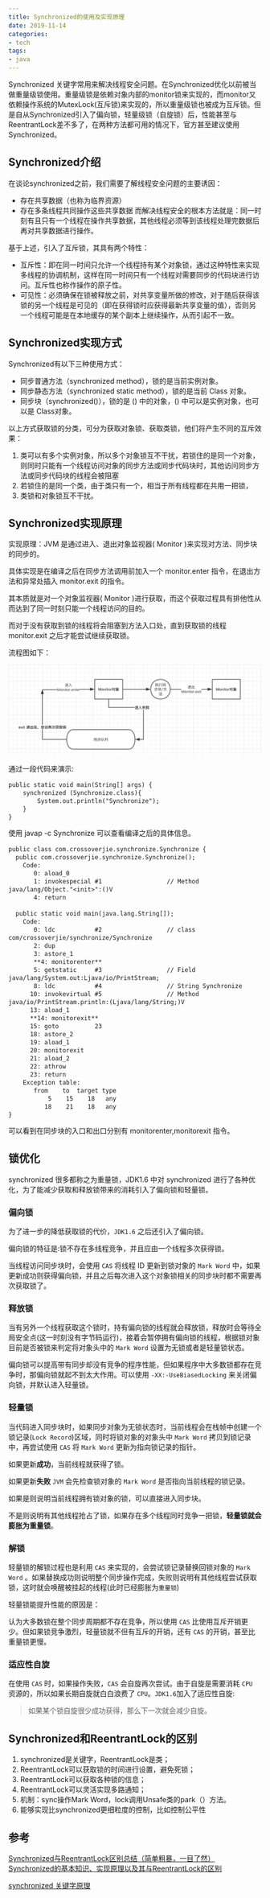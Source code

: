 ```yaml
---
title: Synchronized的使用及实现原理
date: 2019-11-14
categories:
- tech
tags:
- java
---
```


Synchronized 关键字常用来解决线程安全问题。在Synchronized优化以前被当做重量级锁使用。重量级锁是依赖对象内部的monitor锁来实现的，而monitor又依赖操作系统的MutexLock(互斥锁)来实现的，所以重量级锁也被成为互斥锁。但是自从Synchronized引入了偏向锁，轻量级锁（自旋锁）后，性能甚至与ReentrantLock差不多了，在两种方法都可用的情况下，官方甚至建议使用Synchronized。

<!-- more -->

## Synchronized介绍
在谈论synchronized之前，我们需要了解线程安全问题的主要诱因：
+ 存在共享数据（也称为临界资源）
+ 存在多条线程共同操作这些共享数据
而解决线程安全的根本方法就是：同一时刻有且只有一个线程在操作共享数据，其他线程必须等到该线程处理完数据后再对共享数据进行操作。

基于上述，引入了互斥锁，其具有两个特性：

+ 互斥性：即在同一时间只允许一个线程持有某个对象锁，通过这种特性来实现多线程的协调机制，这样在同一时间只有一个线程对需要同步的代码块进行访问。互斥性也称作操作的原子性。
+ 可见性：必须确保在锁被释放之前，对共享变量所做的修改，对于随后获得该锁的另一个线程是可见的（即在获得锁时应获得最新共享变量的值），否则另一个线程可能是在本地缓存的某个副本上继续操作，从而引起不一致。


## Synchronized实现方式
Synchronized有以下三种使用方式：

+ 同步普通方法（synchronized method），锁的是当前实例对象。
+ 同步静态方法（synchronized static method），锁的是当前 Class 对象。
+ 同步块（synchronized()），锁的是 () 中的对象，() 中可以是实例对象，也可以是 Class对象。

以上方式获取锁的分类，可分为获取对象锁、获取类锁，他们将产生不同的互斥效果：
1. 类可以有多个实例对象，所以多个对象锁互不干扰，若锁住的是同一个对象，则同时只能有一个线程访问对象的同步方法或同步代码块时，其他访问同步方法或同步代码块的线程会被阻塞
2. 若锁住的是同一个类，由于类只有一个，相当于所有线程都在共用一把锁，
3. 类锁和对象锁互不干扰。

## Synchronized实现原理

实现原理：JVM 是通过进入、退出对象监视器( Monitor )来实现对方法、同步块的同步的。

具体实现是在编译之后在同步方法调用前加入一个 monitor.enter 指令，在退出方法和异常处插入 monitor.exit 的指令。

其本质就是对一个对象监视器( Monitor )进行获取，而这个获取过程具有排他性从而达到了同一时刻只能一个线程访问的目的。

而对于没有获取到锁的线程将会阻塞到方法入口处，直到获取锁的线程 monitor.exit 之后才能尝试继续获取锁。

流程图如下：

![](/assets/upload/2019-11-14/5d313f638492c49210.jpg)

通过一段代码来演示:
```
public static void main(String[] args) {
    synchronized (Synchronize.class){
        System.out.println("Synchronize");
    }
}
```

使用 javap -c Synchronize 可以查看编译之后的具体信息。

```
public class com.crossoverjie.synchronize.Synchronize {
  public com.crossoverjie.synchronize.Synchronize();
    Code:
       0: aload_0
       1: invokespecial #1                  // Method java/lang/Object."<init>":()V
       4: return

  public static void main(java.lang.String[]);
    Code:
       0: ldc           #2                  // class com/crossoverjie/synchronize/Synchronize
       2: dup
       3: astore_1
       **4: monitorenter**
       5: getstatic     #3                  // Field java/lang/System.out:Ljava/io/PrintStream;
       8: ldc           #4                  // String Synchronize
      10: invokevirtual #5                  // Method java/io/PrintStream.println:(Ljava/lang/String;)V
      13: aload_1
      **14: monitorexit**
      15: goto          23
      18: astore_2
      19: aload_1
      20: monitorexit
      21: aload_2
      22: athrow
      23: return
    Exception table:
       from    to  target type
           5    15    18   any
          18    21    18   any
}
```
可以看到在同步块的入口和出口分别有 monitorenter,monitorexit 指令。

## 锁优化

synchronized 很多都称之为重量锁，JDK1.6 中对 synchronized 进行了各种优化，为了能减少获取和释放锁带来的消耗引入了偏向锁和轻量锁。

### 偏向锁

为了进一步的降低获取锁的代价，`JDK1.6` 之后还引入了偏向锁。

偏向锁的特征是:锁不存在多线程竞争，并且应由一个线程多次获得锁。

当线程访问同步块时，会使用 `CAS` 将线程 ID 更新到锁对象的 `Mark Word` 中，如果更新成功则获得偏向锁，并且之后每次进入这个对象锁相关的同步块时都不需要再次获取锁了。

### 释放锁
当有另外一个线程获取这个锁时，持有偏向锁的线程就会释放锁，释放时会等待全局安全点(这一时刻没有字节码运行)，接着会暂停拥有偏向锁的线程，根据锁对象目前是否被锁来判定将对象头中的 `Mark Word` 设置为无锁或者是轻量锁状态。

偏向锁可以提高带有同步却没有竞争的程序性能，但如果程序中大多数锁都存在竞争时，那偏向锁就起不到太大作用。可以使用 `-XX:-UseBiasedLocking` 来关闭偏向锁，并默认进入轻量锁。

### 轻量锁

当代码进入同步块时，如果同步对象为无锁状态时，当前线程会在栈帧中创建一个锁记录(`Lock Record`)区域，同时将锁对象的对象头中 `Mark Word` 拷贝到锁记录中，再尝试使用 `CAS` 将 `Mark Word` 更新为指向锁记录的指针。

如果更新**成功**，当前线程就获得了锁。

如果更新**失败** `JVM` 会先检查锁对象的 `Mark Word` 是否指向当前线程的锁记录。

如果是则说明当前线程拥有锁对象的锁，可以直接进入同步块。

不是则说明有其他线程抢占了锁，如果存在多个线程同时竞争一把锁，**轻量锁就会膨胀为重量锁**。

### 解锁
轻量锁的解锁过程也是利用 `CAS` 来实现的，会尝试锁记录替换回锁对象的 `Mark Word` 。如果替换成功则说明整个同步操作完成，失败则说明有其他线程尝试获取锁，这时就会唤醒被挂起的线程(此时已经膨胀为`重量锁`)

轻量锁能提升性能的原因是：

认为大多数锁在整个同步周期都不存在竞争，所以使用 `CAS` 比使用互斥开销更少。但如果锁竞争激烈，轻量锁就不但有互斥的开销，还有 `CAS` 的开销，甚至比重量锁更慢。

### 适应性自旋

在使用 `CAS` 时，如果操作失败，`CAS` 会自旋再次尝试。由于自旋是需要消耗 `CPU` 资源的，所以如果长期自旋就白白浪费了 `CPU`。`JDK1.6`加入了适应性自旋:

> 如果某个锁自旋很少成功获得，那么下一次就会减少自旋。

## Synchronized和ReentrantLock的区别

1. synchronized是关键字，ReentrantLock是类；
2. ReentrantLock可以获取锁的时间进行设置，避免死锁；
3. ReentrantLock可以获取各种锁的信息；
4. ReentrantLock可以灵活实现多路通知；
5. 机制：sync操作Mark Word，lock调用Unsafe类的park（）方法。
6. 能够实现比synchronized更细粒度的控制，比如控制公平性


## 参考
[Synchronized与ReentrantLock区别总结（简单粗暴，一目了然）](https://blog.csdn.net/zxd8080666/article/details/83214089
)
[Synchronized的基本知识、实现原理以及其与ReentrantLock的区别](https://www.cnblogs.com/jlutiger/p/10548291.html)

[synchronized 关键字原理](https://crossoverjie.top/JCSprout/#/thread/Synchronize)